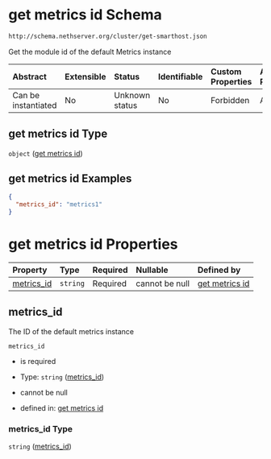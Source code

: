 # get metrics id Schema

```txt
http://schema.nethserver.org/cluster/get-smarthost.json
```

Get the module id of the default Metrics instance

| Abstract            | Extensible | Status         | Identifiable | Custom Properties | Additional Properties | Access Restrictions | Defined In                                                              |
| :------------------ | :--------- | :------------- | :----------- | :---------------- | :-------------------- | :------------------ | :---------------------------------------------------------------------- |
| Can be instantiated | No         | Unknown status | No           | Forbidden         | Allowed               | none                | [get-smarthost.json](cluster/get-smarthost.json "open original schema") |

## get metrics id Type

`object` ([get metrics id](get-smarthost.md))

## get metrics id Examples

```json
{
  "metrics_id": "metrics1"
}
```

# get metrics id Properties

| Property                   | Type     | Required | Nullable       | Defined by                                                                                                                                |
| :------------------------- | :------- | :------- | :------------- | :---------------------------------------------------------------------------------------------------------------------------------------- |
| [metrics\_id](#metrics_id) | `string` | Required | cannot be null | [get metrics id](get-smarthost-properties-metrics_id.md "http://schema.nethserver.org/cluster/get-smarthost.json#/properties/metrics_id") |

## metrics\_id

The ID of the default metrics instance

`metrics_id`

* is required

* Type: `string` ([metrics\_id](get-smarthost-properties-metrics_id.md))

* cannot be null

* defined in: [get metrics id](get-smarthost-properties-metrics_id.md "http://schema.nethserver.org/cluster/get-smarthost.json#/properties/metrics_id")

### metrics\_id Type

`string` ([metrics\_id](get-smarthost-properties-metrics_id.md))
